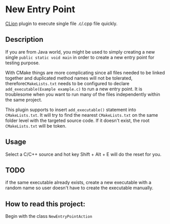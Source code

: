 # New Entry Point
[CLion](https://www.jetbrains.com/clion/) plugin to execute single file .c/.cpp file quickly.

## Description
If you are from Java world, you might be used to simply creating a new single <code>public static void main</code>
in order to create a new entry point for testing purpose.

With CMake things are more complicating since all files needed to be linked together and duplicated method names
will not be tolerated, therefore<code>CMakeLists.txt</code> needs to be configured
to declare <code>add_executable(Example example.c)</code> to run a new entry point.
It is troublesome when you want to run many of the files independently within the same project.<br>

This plugin supports to insert <code>add_executable()</code> statement into <code>CMakeLists.txt</code>.
It will try to find the nearest <code>CMakeLists.txt</code> on the same folder level with the targeted
source code. If it doesn't exist, the root <code>CMakeLists.txt</code> will be token.

## Usage
Select a C/C++ source and hot key Shift + Alt + E will do the reset for you.

## TODO
if the same executable already exists, create a new executable with a random name so user doesn't 
have to create the executable manually.

## How to read this project:
Begin with the class <code>NewEntryPointAction</code>